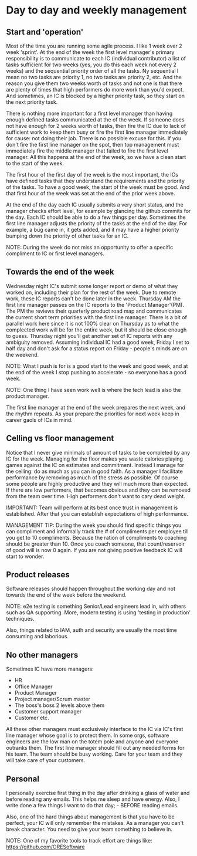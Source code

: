   
# Day to day and weekly management


## Start and 'operation'

Most of the time you are running some agile process. I like 1 week over 2 week 'sprint'. At the end of the week the first level manager's primary responsibility is to communicate to each IC (individual contributor) a list of tasks sufficient for two weeks (yes, you do this each week not every 2 weeks) and the sequential priority order of all the tasks. Ny sequential I mean no two tasks are priority 1, no two tasks are priority 2, etc. And the reason you give them two weeks worth of tasks and not one is that there are plenty of times that high performers do more work than you'd expect. And sometimes, an IC is blocked by a higher priority task, so they start on the next priority task. 

There is nothing more important for a first level manager than having enough defined tasks communicated at the of the week. If someone does not have enough for 2 weeks worth of tasks, then fire the IC due to lack of sufficient work to keep them busy or fire the first line manager immediately for cause: not doing their job. There is no possible excuse for this. If you don't fire the first line manager on the spot, then top management must immediately fire the middle manager that failed to fire the first level manager. All this happens at the end of the week, so we have a clean start to the start of the week.

The first hour of the first day of the week is the most important, the ICs have defined tasks that they understand the requirements and the priority of the tasks. To have a good week, the start of the week must be good. And that first hour of the week was set at the end of the prior week above.

At the end of the day each IC usually submits a very short status, and the manager checks effort level, for example by glancing the github commits for the day. Each IC should be able to do a few things per day. Sometimes the first line manager adjusts the priority of the tasks at the end of the day. For example, a bug came in, it gets added, and it may have a higher priority bumping down the priority of other tasks for an IC.

   NOTE: During the week do not miss an opportunity to offer a specific compliment to IC or first level managers.

## Towards the end of the week

Wednesday night IC's submit some longer report or demo of what they worked on, including their plan for the rest of the week. Due to remote work, these IC reports can't be done later in the week.  Thursday AM the first line manager passes on the IC reports to the 'Product Manager'(PM). The PM the reviews their quarterly product road map and communicates the current short term priorities with the first line manager. There is a bit of parallel work here since it is not 100% clear on Thursday as to what the complected work will be for the entire week, but it should be close enough to guess. Thursday night you'll get another set of IC reports with any ambiguity removed. 
Assuming individual IC had a good week, Friday I set to half day and don't ask for a status report on Friday - people's minds are on the weekend. 

   NOTE: What I push is for is a good start to the week and good week, and at the end of the week I stop pushing to accelerate - so everyone has a good week.

   NOTE: One thing I have seen work well is where the tech lead is also the product manager.

The first line manager at the end of the week prepares the next week, and the rhythm repeats. As your prepare the priorities for next week keep in career gaols of ICs in mind.


## Celling vs floor management

Notice that I never give minimals of amount of tasks to be completed by any IC for the week. 
Managing for the floor makes you waste calories playing games against the IC on estimates and commitment. Instead I manage for the ceiling: do as much as you can in good faith. As a manager I facilitate performance by removing as much of the stress as possible. Of course some people are highly productive and they will much more than expected. If there are low performers, that becomes obvious and they can be removed from the team over time. High performers don't want to cary dead weight.

   IMPORTANT: Team will perform at its best once trust in management is established. After that you can establish expectations of high performance.

   MANAGEMENT TIP: During the week you should find specific things you can compliment and informally track the # of compliments per employee till you get to 10 compliments. Because the ration of compliments to coaching should be greater than 10. Once you coach someone, that count/reservoir of good will is now 0 again. If you are not giving positive feedback IC will start to wonder.

## Product releases

Software releases should happen throughout the working day and not towards the end of the week before the weekend.

   NOTE: e2e testing is something Senior/Lead engineers lead in, with others such as QA supporting. More, modern testing is using 'testing in production' techniques. 

Also, things related to IAM, auth and security are usually the most time consuming and laborious.

## No other managers

Sometimes IC have more managers:
- HR
- Office Manager
- Product Manager
- Project manager/Scrum master
- The boss's boss 2 levels above them
- Customer support manager
- Customer
etc.

All these other managers must exclusively interface to the IC via IC's first line manager whose goal is to protect them.  In some orgs, software engineers are the low man on the totem pole and anyone and everyone outranks them. The first line manager should fill out any needed forms for his team. The team should be busy working. Care for your team and they will take care of your customers.


## Personal

I personally exercise first thing in the day after drinking a glass of water and before reading any emails. This helps me sleep and have energy. Also, I write done a few things I want to do that day; - BEFORE reading emails.

Also, one of the hard things about management is that you have to be perfect, your IC will only remember the mistakes. As a manager you can't break character. You need to give your team something to believe in. 


NOTE: One of my favorite tools to track effort are things like: https://github.com/ORESoftware